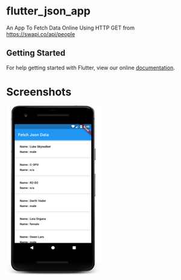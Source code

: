 # flutter_json_app

An App To Fetch Data Online Using HTTP GET from https://swapi.co/api/people

## Getting Started

For help getting started with Flutter, view our online
[documentation](https://flutter.io/).

# Screenshots

<img src="https://github.com/ashishrawat2911/Flutter-FetchingJsonData/blob/master/screenshots/screenshot1.png" height=450 width=250>

